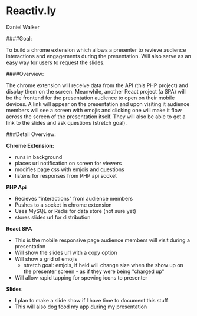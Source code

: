 
Reactiv.ly
======

Daniel Walker


####Goal:

To build a chrome extension which allows a presenter to revieve audience interactions and engagements during the presentation. Will also serve as an easy way for users to request the slides.


####Overview:

The chrome extension will receive data from the API (this PHP project) and display them on the screen. Meanwhile, another React project (a SPA) will be the frontend for the presentation audience to open on their mobile devices. A link will appear on the presentation and upon visiting it audience members will see a screen with emojis and clicking one will make it flow across the screen of the presentation itself. They will also be able to get a link to the slides and ask questions (stretch goal).

###Detail Overview:

**Chrome Extension:**

- runs in background
- places url notification on screen for viewers
- modifies page css with emjois and questions
- listens for responses from PHP api socket

**PHP Api**

- Recieves "interactions" from audience members
- Pushes to a socket in chrome extension
- Uses MySQL or Redis for data store (not sure yet)
- stores slides url for distribution

**React SPA**

- This is the mobile responsive page audience members will visit during a presentation
- Will show the slides url with a copy option
- Will show a grid of emojis
    - stretch goal: emjois, if held will change size when the show up on the presenter screen - as if they were being "charged up"
- Will allow rapid tapping for spewing icons to presenter

**Slides**

- I plan to make a slide show if I have time to document this stuff
- This will also dog food my app during my presentation

